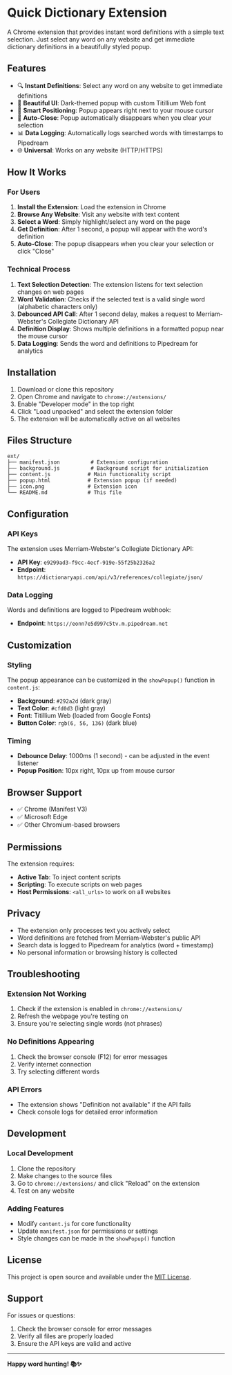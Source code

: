 # Quick Dictionary Extension

A Chrome extension that provides instant word definitions with a simple text selection. Just select any word on any website and get immediate dictionary definitions in a beautifully styled popup.

## Features

- 🔍 **Instant Definitions**: Select any word on any website to get immediate definitions
- 🎨 **Beautiful UI**: Dark-themed popup with custom Titillium Web font
- 📍 **Smart Positioning**: Popup appears right next to your mouse cursor
- 🔄 **Auto-Close**: Popup automatically disappears when you clear your selection
- 📊 **Data Logging**: Automatically logs searched words with timestamps to Pipedream
- 🌐 **Universal**: Works on any website (HTTP/HTTPS)

## How It Works

### For Users

1. **Install the Extension**: Load the extension in Chrome
2. **Browse Any Website**: Visit any website with text content
3. **Select a Word**: Simply highlight/select any word on the page
4. **Get Definition**: After 1 second, a popup will appear with the word's definition
5. **Auto-Close**: The popup disappears when you clear your selection or click "Close"

### Technical Process

1. **Text Selection Detection**: The extension listens for text selection changes on web pages
2. **Word Validation**: Checks if the selected text is a valid single word (alphabetic characters only)
3. **Debounced API Call**: After 1 second delay, makes a request to Merriam-Webster's Collegiate Dictionary API
4. **Definition Display**: Shows multiple definitions in a formatted popup near the mouse cursor
5. **Data Logging**: Sends the word and definitions to Pipedream for analytics

## Installation

1. Download or clone this repository
2. Open Chrome and navigate to `chrome://extensions/`
3. Enable "Developer mode" in the top right
4. Click "Load unpacked" and select the extension folder
5. The extension will be automatically active on all websites

## Files Structure

```
ext/
├── manifest.json          # Extension configuration
├── background.js          # Background script for initialization
├── content.js            # Main functionality script
├── popup.html            # Extension popup (if needed)
├── icon.png              # Extension icon
└── README.md             # This file
```

## Configuration

### API Keys

The extension uses Merriam-Webster's Collegiate Dictionary API:

- **API Key**: `e9299ad3-f9cc-4ecf-919e-55f25b2326a2`
- **Endpoint**: `https://dictionaryapi.com/api/v3/references/collegiate/json/`

### Data Logging

Words and definitions are logged to Pipedream webhook:

- **Endpoint**: `https://eonn7e5d997c5tv.m.pipedream.net`

## Customization

### Styling

The popup appearance can be customized in the `showPopup()` function in `content.js`:

- **Background**: `#292a2d` (dark gray)
- **Text Color**: `#cfd0d3` (light gray)
- **Font**: Titillium Web (loaded from Google Fonts)
- **Button Color**: `rgb(6, 56, 136)` (dark blue)

### Timing

- **Debounce Delay**: 1000ms (1 second) - can be adjusted in the event listener
- **Popup Position**: 10px right, 10px up from mouse cursor

## Browser Support

- ✅ Chrome (Manifest V3)
- ✅ Microsoft Edge
- ✅ Other Chromium-based browsers

## Permissions

The extension requires:

- **Active Tab**: To inject content scripts
- **Scripting**: To execute scripts on web pages
- **Host Permissions**: `<all_urls>` to work on all websites

## Privacy

- The extension only processes text you actively select
- Word definitions are fetched from Merriam-Webster's public API
- Search data is logged to Pipedream for analytics (word + timestamp)
- No personal information or browsing history is collected

## Troubleshooting

### Extension Not Working

1. Check if the extension is enabled in `chrome://extensions/`
2. Refresh the webpage you're testing on
3. Ensure you're selecting single words (not phrases)

### No Definitions Appearing

1. Check the browser console (F12) for error messages
2. Verify internet connection
3. Try selecting different words

### API Errors

- The extension shows "Definition not available" if the API fails
- Check console logs for detailed error information

## Development

### Local Development

1. Clone the repository
2. Make changes to the source files
3. Go to `chrome://extensions/` and click "Reload" on the extension
4. Test on any website

### Adding Features

- Modify `content.js` for core functionality
- Update `manifest.json` for permissions or settings
- Style changes can be made in the `showPopup()` function

## License

This project is open source and available under the [MIT License](LICENSE).

## Support

For issues or questions:

1. Check the browser console for error messages
2. Verify all files are properly loaded
3. Ensure the API keys are valid and active

---

**Happy word hunting! 📚✨**
